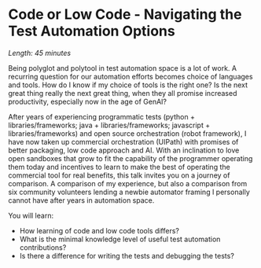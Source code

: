 # Code or Low Code - Navigating the Test Automation Options

*Length: 45 minutes* 

Being polyglot and polytool in test automation space is a lot of work. A recurring question for our automation efforts becomes choice of languages and tools. How do I know if my choice of tools is the right one? Is the next great thing really the next great thing, when they all promise increased productivity, especially now in the age of GenAI? 

After years of experiencing programmatic tests (python + libraries/frameworks; java + libraries/frameworks; javascript + libraries/frameworks) and open source orchestration (robot framework), I have now taken up commercial orchestration (UIPath) with promises of better packaging, low code approach and AI. With an inclination to love open sandboxes that grow to fit the capability of the programmer operating them today and incentives to learn to make the best of operating the commercial tool for real benefits, this talk invites you on a journey of comparison. A comparison of my experience, but also a comparison from six community volunteers lending a newbie automator framing I personally cannot have after years in automation space.

You will learn:

* How learning of code and low code tools differs?
* What is the minimal knowledge level of useful test automation contributions?
* Is there a difference for writing the tests and debugging the tests? 
